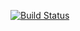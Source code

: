 [![Build Status](https://semaphoreci.com/api/v1/projects/e969ac6e-857f-4f25-a42c-dccbfbcf54f0/1699008/badge.svg)](https://semaphoreci.com/ug0-38/shixi)
